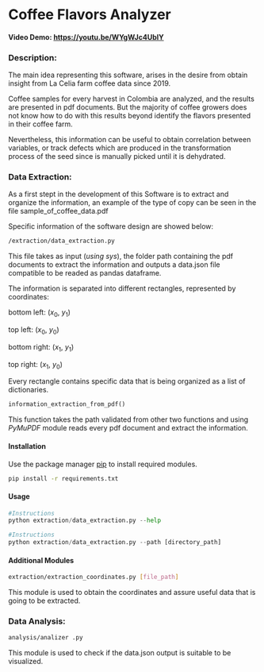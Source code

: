 # Coffee Flavors Analyzer
#### Video Demo:  https://youtu.be/WYgWJc4UbIY

### **Description**:
The main idea representing this software, arises in the desire from obtain insight from La Celia farm coffee data since 2019.

Coffee samples for every harvest in Colombia are analyzed, and the results are presented in pdf documents. But the majority of coffee growers does not know how to do with this results beyond identify the flavors presented in their coffee farm.

Nevertheless, this information can be useful to obtain correlation between variables, or track defects which are produced in the transformation process of the seed since is manually picked until it is dehydrated.

### **Data Extraction**:
As a first stept in the development of this Software is to extract and organize the information, an example of the type of copy can be seen in the file sample_of_coffee_data.pdf

Specific information of the software design are showed below:

```bash
/extraction/data_extraction.py
```
This file takes as input (*using sys*), the folder path containing the pdf documents to extract the information and outputs a data.json file compatible to be readed as pandas dataframe.

The information is separated into different rectangles, represented by coordinates:

bottom left: ($x_0$, $y_1$)

top left: ($x_0$, $y_0$)

bottom right: ($x_1$, $y_1$)

top right: ($x_1$, $y_0$)

Every rectangle contains specific data that is being organized as a list of dictionaries.

```python
information_extraction_from_pdf()
```
This function takes the path validated from other two functions and using *PyMuPDF* module reads every pdf document and extract the information.

#### **Installation**
Use the package manager [pip](https://pip.pypa.io/en/stable/) to install required modules.

```bash
pip install -r requirements.txt
```

#### **Usage**

```python
#Instructions
python extraction/data_extraction.py --help
```
```python
#Instructions
python extraction/data_extraction.py --path [directory_path]
```

#### **Additional Modules**
```bash
extraction/extraction_coordinates.py [file_path]
```
This module is used to obtain the coordinates and assure useful data that is going to be extracted.

### **Data Analysis**:
```bash
analysis/analizer .py
```
This module is used to check if the data.json output is suitable to be visualized.